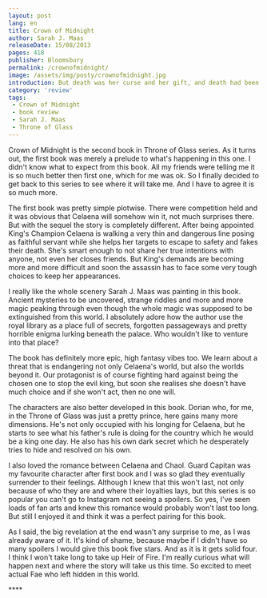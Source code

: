 ```yaml
---
layout: post
lang: en
title: Crown of Midnight
author: Sarah J. Maas
releaseDate: 15/08/2013
pages: 418
publisher: Bloomsbury
permalink: /crownofmidnight/
image: /assets/img/posty/crownofmidnight.jpg
introduction: But death was her curse and her gift, and death had been her good friend these long, long years.
category: 'review'
tags:
 - Crown of Midnight
 - book review
 - Sarah J. Maas
 - Throne of Glass
---
```


  Crown of Midnight is the second book in Throne of Glass series. As it turns out, the first book was merely a prelude to what's happening in this one. I didn't know what to expect from this book. All my friends were telling me it is so much better then first one, which for me was ok. So I finally decided to get back to this series to see where it will take me. And I have to agree it is so much more.

  The first book was pretty simple plotwise. There were competition held and it was obvious that Celaena will somehow win it, not much surprises there. But with the sequel the story is completely different. After being appointed King's Champion Celaena is walking a very thin and dangerous line posing as faithful servant while she helps her targets to escape to safety and fakes their death. She's smart enough to not share her true intentions with anyone, not even her closes friends. But King's demands are becoming more and more difficult and soon the assassin has to face some very tough choices to keep her appearances.

  I really like the whole scenery Sarah J. Maas was painting in this book. Ancient mysteries to be uncovered, strange riddles and more and more magic peaking through even though the whole magic was supposed to be extinguished from this world. I absolutely adore how the author use the royal library as a place full of secrets, forgotten passageways and pretty horrible enigma lurking beneath the palace. Who wouldn't like to venture into that place?

  The book has definitely more epic, high fantasy vibes too. We learn about a threat that is endangering not only Celaena's world, but also the worlds beyond it. Our protagonist is of course fighting hard against being the chosen one to stop the evil king, but soon she realises she doesn't have much choice and if she won't act, then no one will.

  The characters are also better developed in this book. Dorian who, for me, in the Throne of Glass was just a pretty prince, here gains many more dimensions. He's not only occupied with his longing for Celaena, but he starts to see what his father's rule is doing for the country which he would be a king one day. He also has his own dark secret which he desperately tries to hide and resolved on his own.

  I also loved the romance between Celaena and Chaol. Guard Capitan was my favourite character after first book and I was so glad they eventually surrender to their feelings. Although I knew that this won't last, not only because of who they are and where their loyalties lays, but this series is so popular you can't go to Instagram not seeing a spoilers. So yes, I've seen loads of fan arts and knew this romance would probably won't last too long. But still I enjoyed it and think it was a perfect pairing for this book.

  As I said, the big revelation at the end wasn't any surprise to me, as I was already aware of it. It's kind of shame, because maybe if I didn't have so many spoilers I would give this book five stars. And as it is it gets solid four. I think I won't take long to take up Heir of Fire. I'm really curious what will happen next and where the story will take us this time. So excited to meet actual Fae who left hidden in this world.


  \*\*\*\*
